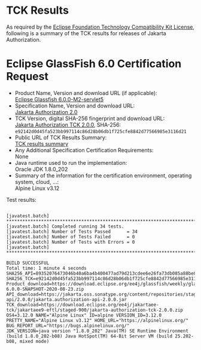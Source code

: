 TCK Results
===========

As required by the
[Eclipse Foundation Technology Compatibility Kit License](https://www.eclipse.org/legal/tck.php),
following is a summary of the TCK results for releases of Jakarta Authorization.

# Eclipse GlassFish 6.0 Certification Request

- Product Name, Version and download URL (if applicable): <br/>
  [Eclipse Glassfish 6.0.0-M2-servlet5](https://github.com/eclipse-ee4j/glassfish/releases/tag/6.0.0-M2-servlet5)
- Specification Name, Version and download URL: <br/>
  [Jakarta Authorization 2.0](https://jakarta.ee/specifications/authorization/2.0/)
- TCK Version, digital SHA-256 fingerprint and download URL: <br/>
  [Jakarta Authorization TCK 2.0.0](https://download.eclipse.org/ee4j/jakartaee-tck/jakartaee9-eftl/promoted/jakarta-authorization-tck-2.0.0.zip), SHA-256: `e92142d0d45fa523bb997114c86d28b06db1f725cfe8842d77566985e3116d21`
- Public URL of TCK Results Summary: <br/>
  [TCK results summary](TCK-Results.html)
- Any Additional Specification Certification Requirements: <br/>
  None
- Java runtime used to run the implementation: <br/>
  Oracle JDK 1.8.0_202
- Summary of the information for the certification environment, operating system, cloud, ...: <br/>
  Alpine Linux v3.12


Test results:

```

[javatest.batch] ********************************************************************************
[javatest.batch] Completed running 34 tests.
[javatest.batch] Number of Tests Passed      = 34
[javatest.batch] Number of Tests Failed      = 0
[javatest.batch] Number of Tests with Errors = 0
[javatest.batch] ********************************************************************************

BUILD SUCCESSFUL
Total time: 1 minute 4 seconds
SHA256_API=89352076473046b40a6ba4b400477ad79d213cdee6e26fa73db085a88be8f481
SHA256_TCK=e92142d0d45fa523bb997114c86d28b06db1f725cfe8842d77566985e3116d21
Product_download=https://download.eclipse.org/ee4j/glassfish/weekly/glassfish-6.0.0-SNAPSHOT-2020-08-23.zip
API_download=https://jakarta.oss.sonatype.org/content/repositories/staging/jakarta/authorization/jakarta.authorization-api/2.0.0/jakarta.authorization-api-2.0.0.jar
TCK_download=https://download.eclipse.org/ee4j/jakartaee-tck/jakartaee9-eftl/staged-900/jakarta-authorization-tck-2.0.0.zip
OS4=3.12.0 NAME="Alpine Linux" ID=alpine VERSION_ID=3.12.0 PRETTY_NAME="Alpine Linux v3.12" HOME_URL="https://alpinelinux.org/" BUG_REPORT_URL="https://bugs.alpinelinux.org/"
JDK_VERSION=java version "1.8.0_202" Java(TM) SE Runtime Environment (build 1.8.0_202-b08) Java HotSpot(TM) 64-Bit Server VM (build 25.202-b08, mixed mode)
```
